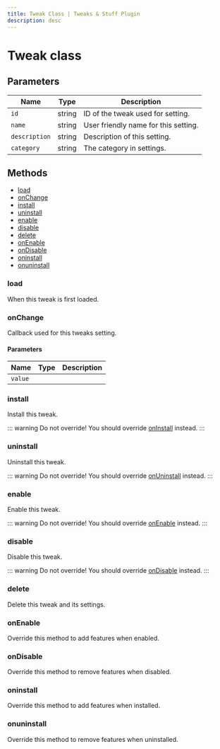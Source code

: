 ```yaml
---
title: Tweak Class | Tweaks & Stuff Plugin
description: desc
---
```


# Tweak class

## Parameters

| Name          | Type   | Description                          |
| ------------- | ------ | ------------------------------------ |
| `id`          | string | ID of the tweak used for setting.    |
| `name`        | string | User friendly name for this setting. |
| `description` | string | Description of this setting.         |
| `category`    | string | The category in settings.            |

## Methods

- [load](#load)
- [onChange](#onchange)
- [install](#install)
- [uninstall](#uninstall)
- [enable](#enable)
- [disable](#disable)
- [delete](#delete)
- [onEnable](#onenable)
- [onDisable](#ondisable)
- [oninstall](#oninstall)
- [onuninstall](#onuninstall)

### load

When this tweak is first loaded.

### onChange

Callback used for this tweaks setting.

#### Parameters

| Name    | Type | Description |
| ------- | ---- | ----------- |
| `value` |      |             |

### install

Install this tweak.

::: warning
Do not override! You should override [onInstall](#oninstall) instead.
:::

### uninstall

Uninstall this tweak.

::: warning
Do not override! You should override [onUninstall](#onuninstall) instead.
:::

### enable

Enable this tweak.

::: warning
Do not override! You should override [onEnable](#onenable) instead.
:::

### disable

Disable this tweak.

::: warning
Do not override! You should override [onDisable](#ondisable) instead.
:::

### delete

Delete this tweak and its settings.

### onEnable

Override this method to add features when enabled.

### onDisable

Override this method to remove features when disabled.

### oninstall

Override this method to add features when installed.

### onuninstall

Override this method to remove features when uninstalled.
